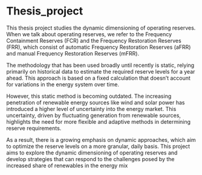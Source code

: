 # Thesis_project

This thesis project studies the dynamic dimensioning of operating reserves. When we talk about operating reserves, we refer to the Frequency Containment Reserves (FCR) and the Frequency Restoration Reserves (FRR), which consist of automatic Frequency Restoration Reserves (aFRR) and manual Frequency Restoration Reserves (mFRR).

The methodology that has been used broadly until recently is static, relying primarily on historical data to estimate the required reserve levels for a year ahead. This approach is based on a fixed calculation that doesn’t account for variations in the energy system over time.

However, this static method is becoming outdated. The increasing penetration of renewable energy sources like wind and solar power has introduced a higher level of uncertainty into the energy market. This uncertainty, driven by fluctuating generation from renewable sources, highlights the need for more flexible and adaptive methods in determining reserve requirements.

As a result, there is a growing emphasis on dynamic approaches, which aim to optimize the reserve levels on a more granular, daily basis. This project aims to explore the dynamic dimensioning of operating reserves and develop strategies that can respond to the challenges posed by the increased share of renewables in the energy mix
